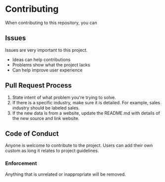 # Contributing

When contributing to this repository, you can 

## Issues 
Issues are very important to this project. 

* Ideas can help contributions
* Problems show what the project lacks
* Can help improve user experience

## Pull Request Process

1. State intent of what problem you're trying to solve. 
2. If there is a specific industry, make sure it is detailed. For example,
 sales industry should be labeled sales. 
3. If the new data is from a website, update the README.md with details of the new source
 and link website. 



## Code of Conduct 

Anyone is welcome to contribute to the project. Users can add their own custom as 
long it relates to project guidelines. 

### Enforcement 
 
Anything that is unrelated or inappropriate will be removed. 







